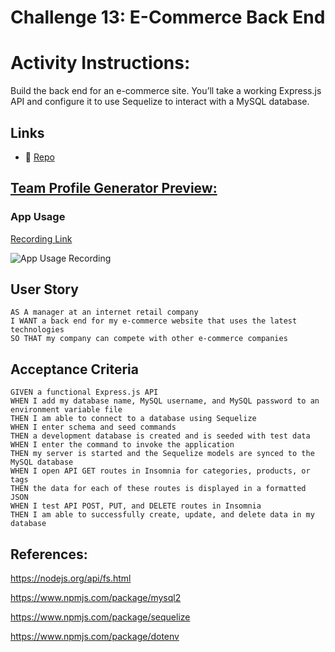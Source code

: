 # Challenge 13: E-Commerce Back End

# Activity Instructions:

Build the back end for an e-commerce site. You’ll take a working Express.js API and configure it to use Sequelize to interact with a MySQL database.

## Links

<!-- * 🌎 [Live Github Page](https://gallolopez1.github.io/.../) -->
* 💾 [Repo](https://github.com/gallolopez1/e-commerce-back-end)

## <u>Team Profile Generator Preview:</u>

### App Usage
[Recording Link](https://watch.screencastify.com/v/3OuZ8RIZF8IRr8roHjPF)

![App Usage Recording](./assets/e-commerce-walkthrough.gif)

## User Story

```
AS A manager at an internet retail company
I WANT a back end for my e-commerce website that uses the latest technologies
SO THAT my company can compete with other e-commerce companies
```

## Acceptance Criteria

```
GIVEN a functional Express.js API
WHEN I add my database name, MySQL username, and MySQL password to an environment variable file
THEN I am able to connect to a database using Sequelize
WHEN I enter schema and seed commands
THEN a development database is created and is seeded with test data
WHEN I enter the command to invoke the application
THEN my server is started and the Sequelize models are synced to the MySQL database
WHEN I open API GET routes in Insomnia for categories, products, or tags
THEN the data for each of these routes is displayed in a formatted JSON
WHEN I test API POST, PUT, and DELETE routes in Insomnia
THEN I am able to successfully create, update, and delete data in my database
```
## References:
https://nodejs.org/api/fs.html

https://www.npmjs.com/package/mysql2

https://www.npmjs.com/package/sequelize

https://www.npmjs.com/package/dotenv
